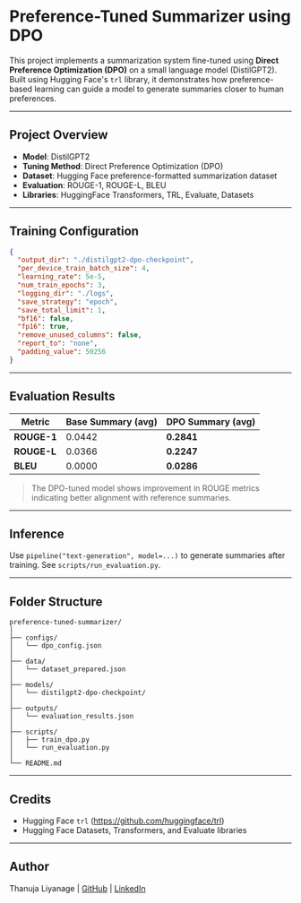 # Preference-Tuned Summarizer using DPO

This project implements a summarization system fine-tuned using **Direct Preference Optimization (DPO)** on a small language model (DistilGPT2). Built using Hugging Face's `trl` library, it demonstrates how preference-based learning can guide a model to generate summaries closer to human preferences.

---

## Project Overview

- **Model**: DistilGPT2
- **Tuning Method**: Direct Preference Optimization (DPO)
- **Dataset**: Hugging Face preference-formatted summarization dataset
- **Evaluation**: ROUGE-1, ROUGE-L, BLEU
- **Libraries**: HuggingFace Transformers, TRL, Evaluate, Datasets

---

## Training Configuration

```json
{
  "output_dir": "./distilgpt2-dpo-checkpoint",
  "per_device_train_batch_size": 4,
  "learning_rate": 5e-5,
  "num_train_epochs": 3,
  "logging_dir": "./logs",
  "save_strategy": "epoch",
  "save_total_limit": 1,
  "bf16": false,
  "fp16": true,
  "remove_unused_columns": false,
  "report_to": "none",
  "padding_value": 50256
}
```

---

## Evaluation Results

| Metric      | **Base Summary (avg)** | **DPO Summary (avg)** |
| ----------- | ---------------------- | --------------------- |
| **ROUGE-1** | 0.0442                 | **0.2841**            |
| **ROUGE-L** | 0.0366                 | **0.2247**            |
| **BLEU**    | 0.0000                 | **0.0286**            |

> The DPO-tuned model shows improvement in ROUGE metrics indicating better alignment with reference summaries.

---

## Inference

Use `pipeline("text-generation", model=...)` to generate summaries after training. See `scripts/run_evaluation.py`.

---

## Folder Structure

```
preference-tuned-summarizer/
│
├── configs/
│   └── dpo_config.json
│
├── data/
│   └── dataset_prepared.json
│
├── models/
│   └── distilgpt2-dpo-checkpoint/
│
├── outputs/
│   └── evaluation_results.json
│
├── scripts/
│   ├── train_dpo.py
│   └── run_evaluation.py
│
└── README.md
```

---

## Credits

- Hugging Face `trl` (https://github.com/huggingface/trl)
- Hugging Face Datasets, Transformers, and Evaluate libraries

---

## Author

Thanuja Liyanage | [GitHub](https://github.com/justthzz) | [LinkedIn](https://linkedin.com/in/thanujaliyanage)
